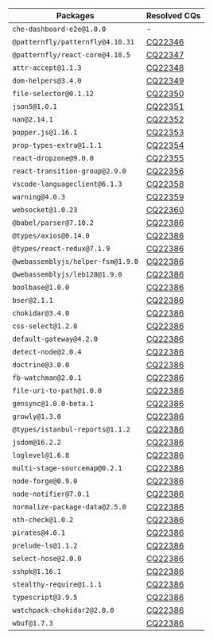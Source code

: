 | Packages | Resolved CQs |
| --- | --- |
| `che-dashboard-e2e@1.0.0` | - |
| `@patternfly/patternfly@4.10.31` | [CQ22346](https://dev.eclipse.org/ipzilla/show_bug.cgi?id=22346) |
| `@patternfly/react-core@4.18.5` | [CQ22347](https://dev.eclipse.org/ipzilla/show_bug.cgi?id=22347) |
| `attr-accept@1.1.3` | [CQ22348](https://dev.eclipse.org/ipzilla/show_bug.cgi?id=22348) |
| `dom-helpers@3.4.0` | [CQ22349](https://dev.eclipse.org/ipzilla/show_bug.cgi?id=22349) |
| `file-selector@0.1.12` | [CQ22350](https://dev.eclipse.org/ipzilla/show_bug.cgi?id=22350) |
| `json5@1.0.1` | [CQ22351](https://dev.eclipse.org/ipzilla/show_bug.cgi?id=22351) |
| `nan@2.14.1` | [CQ22352](https://dev.eclipse.org/ipzilla/show_bug.cgi?id=22352) |
| `popper.js@1.16.1` | [CQ22353](https://dev.eclipse.org/ipzilla/show_bug.cgi?id=22353) |
| `prop-types-extra@1.1.1` | [CQ22354](https://dev.eclipse.org/ipzilla/show_bug.cgi?id=22354) |
| `react-dropzone@9.0.0` | [CQ22355](https://dev.eclipse.org/ipzilla/show_bug.cgi?id=22355) |
| `react-transition-group@2.9.0` | [CQ22356](https://dev.eclipse.org/ipzilla/show_bug.cgi?id=22356) |
| `vscode-languageclient@6.1.3` | [CQ22358](https://dev.eclipse.org/ipzilla/show_bug.cgi?id=22358) |
| `warning@4.0.3` | [CQ22359](https://dev.eclipse.org/ipzilla/show_bug.cgi?id=22359) |
| `websocket@1.0.23` | [CQ22360](https://dev.eclipse.org/ipzilla/show_bug.cgi?id=22360) |
| `@babel/parser@7.10.2` | [CQ22386](https://dev.eclipse.org/ipzilla/show_bug.cgi?id=22386) |
| `@types/axios@0.14.0` | [CQ22386](https://dev.eclipse.org/ipzilla/show_bug.cgi?id=22386) |
| `@types/react-redux@7.1.9` | [CQ22386](https://dev.eclipse.org/ipzilla/show_bug.cgi?id=22386) |
| `@webassemblyjs/helper-fsm@1.9.0` | [CQ22386](https://dev.eclipse.org/ipzilla/show_bug.cgi?id=22386) |
| `@webassemblyjs/leb128@1.9.0` | [CQ22386](https://dev.eclipse.org/ipzilla/show_bug.cgi?id=22386) |
| `boolbase@1.0.0` | [CQ22386](https://dev.eclipse.org/ipzilla/show_bug.cgi?id=22386) |
| `bser@2.1.1` | [CQ22386](https://dev.eclipse.org/ipzilla/show_bug.cgi?id=22386) |
| `chokidar@3.4.0` | [CQ22386](https://dev.eclipse.org/ipzilla/show_bug.cgi?id=22386) |
| `css-select@1.2.0` | [CQ22386](https://dev.eclipse.org/ipzilla/show_bug.cgi?id=22386) |
| `default-gateway@4.2.0` | [CQ22386](https://dev.eclipse.org/ipzilla/show_bug.cgi?id=22386) |
| `detect-node@2.0.4` | [CQ22386](https://dev.eclipse.org/ipzilla/show_bug.cgi?id=22386) |
| `doctrine@3.0.0` | [CQ22386](https://dev.eclipse.org/ipzilla/show_bug.cgi?id=22386) |
| `fb-watchman@2.0.1` | [CQ22386](https://dev.eclipse.org/ipzilla/show_bug.cgi?id=22386) |
| `file-uri-to-path@1.0.0` | [CQ22386](https://dev.eclipse.org/ipzilla/show_bug.cgi?id=22386) |
| `gensync@1.0.0-beta.1` | [CQ22386](https://dev.eclipse.org/ipzilla/show_bug.cgi?id=22386) |
| `growly@1.3.0` | [CQ22386](https://dev.eclipse.org/ipzilla/show_bug.cgi?id=22386) |
| `@types/istanbul-reports@1.1.2` | [CQ22386](https://dev.eclipse.org/ipzilla/show_bug.cgi?id=22386) |
| `jsdom@16.2.2` | [CQ22386](https://dev.eclipse.org/ipzilla/show_bug.cgi?id=22386) |
| `loglevel@1.6.8` | [CQ22386](https://dev.eclipse.org/ipzilla/show_bug.cgi?id=22386) |
| `multi-stage-sourcemap@0.2.1` | [CQ22386](https://dev.eclipse.org/ipzilla/show_bug.cgi?id=22386) |
| `node-forge@0.9.0` | [CQ22386](https://dev.eclipse.org/ipzilla/show_bug.cgi?id=22386) |
| `node-notifier@7.0.1` | [CQ22386](https://dev.eclipse.org/ipzilla/show_bug.cgi?id=22386) |
| `normalize-package-data@2.5.0` | [CQ22386](https://dev.eclipse.org/ipzilla/show_bug.cgi?id=22386) |
| `nth-check@1.0.2` | [CQ22386](https://dev.eclipse.org/ipzilla/show_bug.cgi?id=22386) |
| `pirates@4.0.1` | [CQ22386](https://dev.eclipse.org/ipzilla/show_bug.cgi?id=22386) |
| `prelude-ls@1.1.2` | [CQ22386](https://dev.eclipse.org/ipzilla/show_bug.cgi?id=22386) |
| `select-hose@2.0.0` | [CQ22386](https://dev.eclipse.org/ipzilla/show_bug.cgi?id=22386) |
| `sshpk@1.16.1` | [CQ22386](https://dev.eclipse.org/ipzilla/show_bug.cgi?id=22386) |
| `stealthy-require@1.1.1` | [CQ22386](https://dev.eclipse.org/ipzilla/show_bug.cgi?id=22386) |
| `typescript@3.9.5` | [CQ22386](https://dev.eclipse.org/ipzilla/show_bug.cgi?id=22386) |
| `watchpack-chokidar2@2.0.0` | [CQ22386](https://dev.eclipse.org/ipzilla/show_bug.cgi?id=22386) |
| `wbuf@1.7.3` | [CQ22386](https://dev.eclipse.org/ipzilla/show_bug.cgi?id=22386) |
